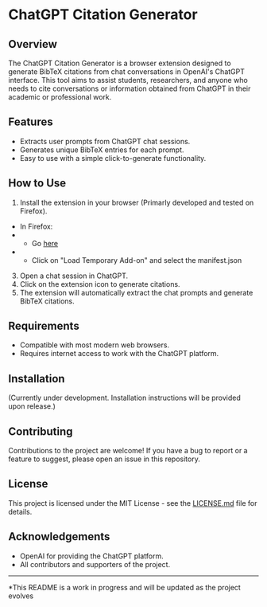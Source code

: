 # ChatGPT Citation Generator

## Overview
The ChatGPT Citation Generator is a browser extension designed to generate BibTeX citations from chat conversations in OpenAI's ChatGPT interface. This tool aims to assist students, researchers, and anyone who needs to cite conversations or information obtained from ChatGPT in their academic or professional work.

## Features
- Extracts user prompts from ChatGPT chat sessions.
- Generates unique BibTeX entries for each prompt.
- Easy to use with a simple click-to-generate functionality.

## How to Use
1. Install the extension in your browser (Primarly developed and tested on Firefox).
-  In Firefox:
- - Go [here](about:debugging#/runtime/this-firefox)
- - Click on "Load Temporary Add-on" and select the manifest.json
3. Open a chat session in ChatGPT.
4. Click on the extension icon to generate citations.
5. The extension will automatically extract the chat prompts and generate BibTeX citations.

## Requirements
- Compatible with most modern web browsers.
- Requires internet access to work with the ChatGPT platform.

## Installation
(Currently under development. Installation instructions will be provided upon release.)

## Contributing
Contributions to the project are welcome! If you have a bug to report or a feature to suggest, please open an issue in this repository.

## License
This project is licensed under the MIT License - see the [LICENSE.md](LICENSE.md) file for details.

## Acknowledgements
- OpenAI for providing the ChatGPT platform.
- All contributors and supporters of the project.

---

*This README is a work in progress and will be updated as the project evolves
